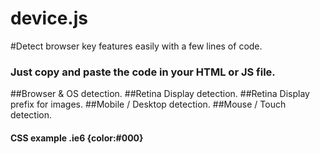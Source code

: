 device.js
=========

#Detect browser key features easily with a few lines of code.
### Just copy and paste the code in your HTML or JS file.


##Browser & OS detection.
##Retina Display detection.
##Retina Display prefix for images.
##Mobile / Desktop detection.
##Mouse / Touch detection.

#### CSS example .ie6 {color:#000}

